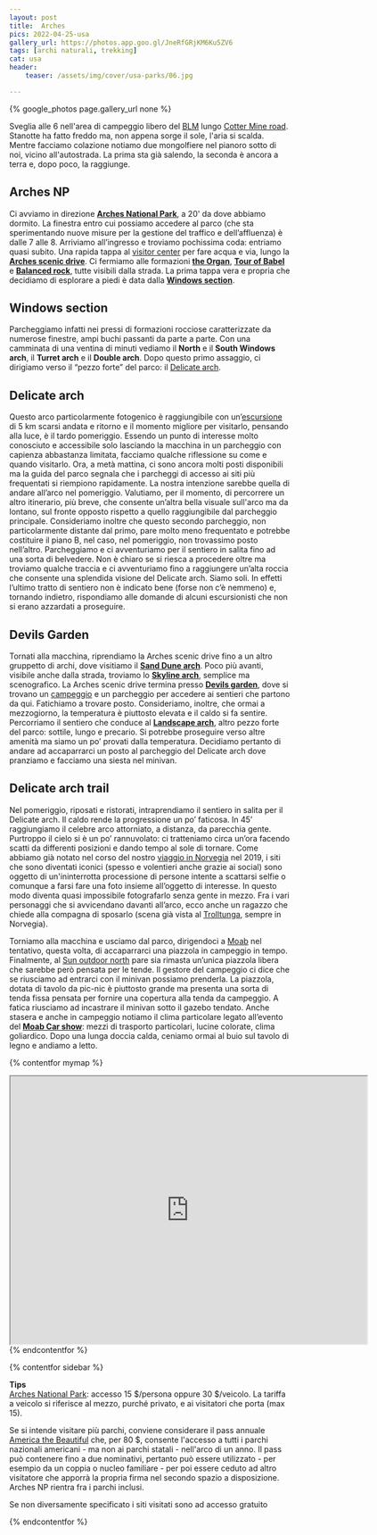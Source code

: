 ```yaml
---
layout: post
title:  Arches
pics: 2022-04-25-usa
gallery_url: https://photos.app.goo.gl/JneRfGRjKM6Ku5ZV6
tags: [archi naturali, trekking]
cat: usa
header:
    teaser: /assets/img/cover/usa-parks/06.jpg

---
```


{% google_photos page.gallery_url none %}

Sveglia alle 6 nell'area di campeggio libero del [BLM](https://www.blm.gov/) lungo [Cotter Mine road](https://freecampsites.net/#!158034&query=sitedetails). Stanotte ha fatto freddo ma, non appena sorge il sole, l'aria si scalda. Mentre facciamo colazione notiamo due mongolfiere nel pianoro sotto di noi, vicino all'autostrada. La prima sta già salendo, la seconda è ancora a terra e, dopo poco, la raggiunge.

## Arches NP

Ci avviamo in direzione [**Arches National Park**](https://www.nps.gov/arch/index.htm), a 20' da dove abbiamo dormito. La finestra entro cui possiamo accedere al parco (che sta sperimentando nuove misure per la gestione del traffico e dell’affluenza) è dalle 7 alle 8. Arriviamo all’ingresso e troviamo pochissima coda: entriamo quasi subito. Una rapida tappa al [visitor center](https://www.nps.gov/arch/planyourvisit/visitorcenters.htm) per fare acqua e via, lungo la [**Arches scenic drive**](https://www.nps.gov/arch/planyourvisit/driving.htm). Ci fermiamo alle formazioni [**the Organ**](https://www.americansouthwest.net/utah/arches/the-organ3_l.html), [**Tour of Babel**](https://www.americansouthwest.net/utah/arches/arches-tower-of-babel_l.html) e [**Balanced rock**](https://www.nps.gov/arch/planyourvisit/balancedrock.htm), tutte visibili dalla strada. La prima tappa vera e propria che decidiamo di esplorare a piedi è data dalla [**Windows section**](https://www.nps.gov/arch/planyourvisit/the-windows.htm).

## Windows section

Parcheggiamo infatti nei pressi di formazioni rocciose caratterizzate da numerose finestre, ampi buchi passanti da parte a parte. Con una camminata di una ventina di minuti vediamo il **North** e il **South Windows arch**, il **Turret arch** e il **Double arch**.
Dopo questo primo assaggio, ci dirigiamo verso il “pezzo forte” del parco: il [Delicate arch](https://www.nps.gov/arch/planyourvisit/delicate-arch.htm).

## Delicate arch

Questo arco particolarmente fotogenico è raggiungibile con un’[escursione](https://www.visitutah.com/places-to-go/parks-outdoors/arches/adventure-guide/delicate-arch) di 5 km scarsi andata e ritorno e il momento migliore per visitarlo, pensando alla luce, è il tardo pomeriggio. Essendo un punto di interesse molto conosciuto e accessibile solo lasciando la macchina in un parcheggio con capienza abbastanza limitata, facciamo qualche riflessione su come e quando visitarlo. Ora, a metà mattina, ci sono ancora molti posti disponibili ma la guida del parco segnala che i parcheggi di accesso ai siti più frequentati si riempiono rapidamente. La nostra intenzione sarebbe quella di andare all’arco nel pomeriggio. Valutiamo, per il momento, di percorrere un altro itinerario, più breve, che consente un’altra bella visuale sull'arco ma da lontano, sul fronte opposto rispetto a quello raggiungibile dal parcheggio principale. Consideriamo inoltre che questo secondo parcheggio, non particolarmente distante dal primo, pare molto meno frequentato e potrebbe costituire il piano B, nel caso, nel pomeriggio, non trovassimo posto nell’altro. Parcheggiamo e ci avventuriamo per il sentiero in salita fino ad una sorta di belvedere. Non è chiaro se si riesca a procedere oltre ma troviamo qualche traccia e ci avventuriamo fino a raggiungere un’alta roccia che consente una splendida visione del Delicate arch. Siamo soli. In effetti l’ultimo tratto di sentiero non è indicato bene (forse non c’è nemmeno) e, tornando indietro, rispondiamo alle domande di alcuni escursionisti che non si erano azzardati a proseguire.

## Devils Garden

Tornati alla macchina, riprendiamo la Arches scenic drive fino a un altro gruppetto di archi, dove visitiamo il [**Sand Dune arch**](https://www.utah.com/destinations/national-parks/arches-national-park/things-to-do/hiking/sand-dune-arch-and-broken-arch/). Poco più avanti, visibile anche dalla strada, troviamo lo [**Skyline arch**](https://www.nps.gov/places/skyline-arch.htm), semplice ma scenografico. La Arches scenic drive termina presso [**Devils garden**](https://www.nps.gov/arch/planyourvisit/devils-garden.htm), dove si trovano un [campeggio](https://www.recreation.gov/camping/campgrounds/234059) e un parcheggio per accedere ai sentieri che partono da qui. Fatichiamo a trovare posto. Consideriamo, inoltre, che ormai a mezzogiorno, la temperatura è piuttosto elevata e il caldo si fa sentire. Percorriamo il sentiero che conduce al [**Landscape arch**](https://www.nps.gov/places/landscape-arch-trail.htm), altro pezzo forte del parco: sottile, lungo e precario. Si potrebbe proseguire verso altre amenità ma siamo un po’ provati dalla temperatura. Decidiamo pertanto di andare ad accaparrarci un posto al parcheggio del Delicate arch dove pranziamo e facciamo una siesta nel minivan.

## Delicate arch trail

Nel pomeriggio, riposati e ristorati, intraprendiamo il sentiero in salita per il Delicate arch. Il caldo rende la progressione un po’ faticosa. In 45’ raggiungiamo il celebre arco attorniato, a distanza, da parecchia gente. Purtroppo il cielo si è un po’ rannuvolato: ci tratteniamo circa un’ora facendo scatti da differenti posizioni e dando tempo al sole di tornare. Come abbiamo già notato nel corso del nostro [viaggio in Norvegia](https://www.van42.com/2019/06/30/norway_00.html) nel 2019, i siti che sono diventati iconici (spesso e volentieri anche grazie ai social) sono oggetto di un'ininterrotta processione di persone intente a scattarsi selfie o comunque a farsi fare una foto insieme all’oggetto di interesse. In questo modo diventa quasi impossibile fotografarlo  senza gente in mezzo. Fra i vari personaggi che si avvicendano davanti all’arco, ecco anche un ragazzo che chiede alla compagna di sposarlo (scena già vista al [Trolltunga](https://www.van42.com/2019/07/13/norway_14-trolltunga.html), sempre in Norvegia).

Torniamo alla macchina e usciamo dal parco, dirigendoci a [Moab](https://www.discovermoab.com/) nel tentativo, questa volta, di accaparrarci una piazzola in campeggio in tempo. Finalmente, al [Sun outdoor north](https://www.sunoutdoors.com/utah/sun-outdoors-north-moab?utm_source=google&utm_medium=local&utm_campaign=yext) pare sia rimasta un’unica piazzola libera che sarebbe però pensata per le tende. Il gestore del campeggio ci dice che se riusciamo ad entrarci con il minivan possiamo prenderla. La piazzola, dotata di tavolo da pic-nic è piuttosto grande ma presenta una sorta di tenda fissa pensata per fornire una copertura alla tenda da campeggio. A fatica riusciamo ad incastrare il minivan sotto il gazebo tendato. Anche stasera e anche in campeggio notiamo il clima particolare legato all’evento del [**Moab Car show**](http://moabcarshow.org/): mezzi di trasporto particolari, lucine colorate, clima goliardico. Dopo una lunga doccia calda, ceniamo ormai al buio sul tavolo di legno e andiamo a letto.

{% contentfor mymap %}
<iframe src="https://www.google.com/maps/d/embed?mid=13cXpTB6faX0u_u9aHoMVHim-1x6G5r4&ehbc=2E312F" width="640" height="480"></iframe>
{% endcontentfor %}

{% contentfor sidebar %}

**Tips**  
[Arches National Park](https://www.nps.gov/arch/index.htm): accesso 15 $/persona oppure 30 $/veicolo. La tariffa a veicolo si riferisce al mezzo, purché privato, e ai visitatori che porta (max 15).

Se si intende visitare più parchi, conviene considerare il pass annuale [America the Beautiful](https://www.nps.gov/planyourvisit/passes.htm) che, per 80 $, consente l'accesso a tutti i parchi nazionali americani - ma non ai parchi statali - nell'arco di un anno. Il pass può contenere fino a due nominativi, pertanto può essere utilizzato - per esempio da un coppia o nucleo familiare - per poi essere ceduto ad altro visitatore che apporrà la propria firma nel secondo spazio a disposizione. Arches NP rientra fra i parchi inclusi.

Se non diversamente specificato i siti visitati sono ad accesso gratuito

{% endcontentfor %}